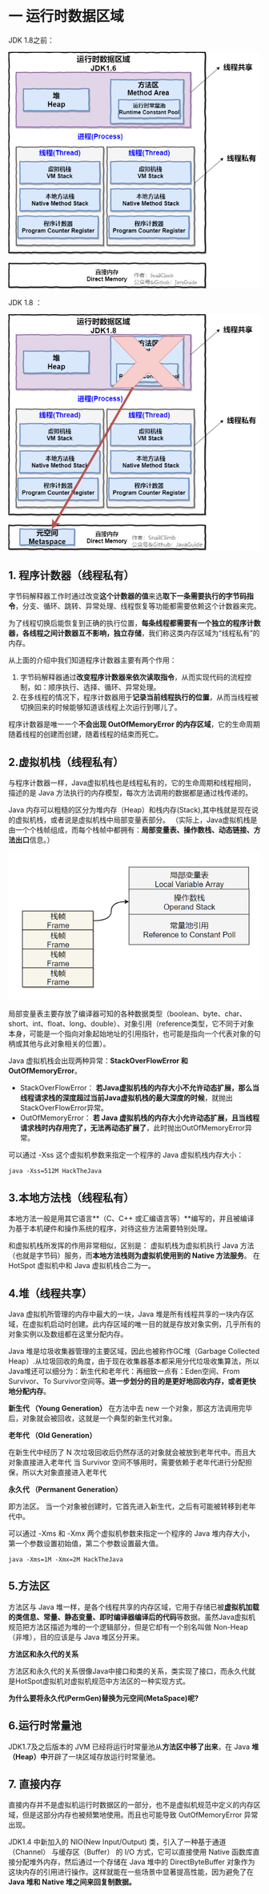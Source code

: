 # 一 运行时数据区域

JDK 1.8之前：

![](https://raw.githubusercontent.com/wuqifan1098/picBed/master/jdk1.8%E5%89%8D%E5%86%85%E5%AD%98%E7%BB%93%E6%9E%84.png)

JDK 1.8 ：

![](https://raw.githubusercontent.com/wuqifan1098/picBed/master/jdk1.8%E5%90%8E%E5%86%85%E5%AD%98%E7%BB%93%E6%9E%84.png)

## 1. 程序计数器（线程私有）

字节码解释器工作时通过改变**这个计数器的值**来选**取下一条需要执行的字节码指令**，分支、循环、跳转、异常处理、线程恢复等功能都需要依赖这个计数器来完。

为了线程切换后能恢复到正确的执行位置，**每条线程都需要有一个独立的程序计数器，各线程之间计数器互不影响，独立存储**，我们称这类内存区域为“线程私有”的内存。

从上面的介绍中我们知道程序计数器主要有两个作用：

1. 字节码解释器通过**改变程序计数器来依次读取指令**，从而实现代码的流程控制，如：顺序执行、选择、循环、异常处理。
1. 在多线程的情况下，程序计数器用于**记录当前线程执行的位置**，从而当线程被切换回来的时候能够知道该线程上次运行到哪儿了。

程序计数器是唯一一个**不会出现 OutOfMemoryError 的内存区域**，它的生命周期随着线程的创建而创建，随着线程的结束而死亡。

## 2.虚拟机栈（线程私有）

与程序计数器一样，Java虚拟机栈也是线程私有的，它的生命周期和线程相同，描述的是 Java 方法执行的内存模型，每次方法调用的数据都是通过栈传递的。

Java 内存可以粗糙的区分为堆内存（Heap）和栈内存(Stack),其中栈就是现在说的虚拟机栈，或者说是虚拟机栈中局部变量表部分。 （实际上，Java虚拟机栈是由一个个栈帧组成，而每个栈帧中都拥有：**局部变量表、操作数栈、动态链接、方法出口**信息。）

![](https://raw.githubusercontent.com/wuqifan1098/picBed/master/%E8%99%9A%E6%8B%9F%E6%9C%BA%E6%A0%88%E5%B8%A7.png)

局部变量表主要存放了编译器可知的各种数据类型（boolean、byte、char、short、int、float、long、double）、对象引用（reference类型，它不同于对象本身，可能是一个指向对象起始地址的引用指针，也可能是指向一个代表对象的句柄或其他与此对象相关的位置）。

Java 虚拟机栈会出现两种异常：**StackOverFlowError 和 OutOfMemoryError**。

- StackOverFlowError： **若Java虚拟机栈的内存大小不允许动态扩展，那么当线程请求栈的深度超过当前Java虚拟机栈的最大深度的时候**，就抛出StackOverFlowError异常。
- OutOfMemoryError： **若 Java 虚拟机栈的内存大小允许动态扩展，且当线程请求栈时内存用完了，无法再动态扩展了**，此时抛出OutOfMemoryError异常。

可以通过 -Xss 这个虚拟机参数来指定一个程序的 Java 虚拟机栈内存大小：

    java -Xss=512M HackTheJava

## 3.本地方法栈（线程私有）

本地方法一般是用其它语言**（C、C++ 或汇编语言等）**编写的，并且被编译为基于本机硬件和操作系统的程序，对待这些方法需要特别处理。

和虚拟机栈所发挥的作用非常相似，区别是： 虚拟机栈为虚拟机执行 Java 方法 （也就是字节码）服务，而**本地方法栈则为虚拟机使用到的 Native 方法服务**。 在 HotSpot 虚拟机中和 Java 虚拟机栈合二为一。

## 4.堆（线程共享）

Java 虚拟机所管理的内存中最大的一块，Java 堆是所有线程共享的一块内存区域，在虚拟机启动时创建。此内存区域的唯一目的就是存放对象实例，几乎所有的对象实例以及数组都在这里分配内存。

Java 堆是垃圾收集器管理的主要区域，因此也被称作GC堆（Garbage Collected Heap）.从垃圾回收的角度，由于现在收集器基本都采用分代垃圾收集算法，所以Java堆还可以细分为：新生代和老年代：再细致一点有：Eden空间、From Survivor、To Survivor空间等。**进一步划分的目的是更好地回收内存，或者更快地分配内存**。

**新生代 （Young Generation）**
在方法中去 new 一个对象，那这方法调用完毕后，对象就会被回收，这就是一个典型的新生代对象。

**老年代 （Old Generation）**

在新生代中经历了 N 次垃圾回收后仍然存活的对象就会被放到老年代中。而且大对象直接进入老年代
当 Survivor 空间不够用时，需要依赖于老年代进行分配担保，所以大对象直接进入老年代

**永久代 （Permanent Generation）**

即方法区。
当一个对象被创建时，它首先进入新生代，之后有可能被转移到老年代中。

可以通过 -Xms 和 -Xmx 两个虚拟机参数来指定一个程序的 Java 堆内存大小，第一个参数设置初始值，第二个参数设置最大值。

    java -Xms=1M -Xmx=2M HackTheJava

## 5.方法区

方法区与 Java 堆一样，是各个线程共享的内存区域，它用于存储已被**虚拟机加载的类信息、常量、静态变量、即时编译器编译后的代码**等数据。虽然Java虚拟机规范把方法区描述为堆的一个逻辑部分，但是它却有一个别名叫做 Non-Heap（非堆），目的应该是与 Java 堆区分开来。

**方法区和永久代的关系**

方法区和永久代的关系很像Java中接口和类的关系，类实现了接口，而永久代就是HotSpot虚拟机对虚拟机规范中方法区的一种实现方式。

**为什么要将永久代(PermGen)替换为元空间(MetaSpace)呢?**

## 6.运行时常量池

JDK1.7及之后版本的 JVM 已经将运行时常量池从**方法区中移了出来**，在 Java **堆（Heap）中**开辟了一块区域存放运行时常量池。

## 7. 直接内存

直接内存并不是虚拟机运行时数据区的一部分，也不是虚拟机规范中定义的内存区域，但是这部分内存也被频繁地使用。而且也可能导致 OutOfMemoryError 异常出现。

JDK1.4 中新加入的 NIO(New Input/Output) 类，引入了一种基于通道（Channel） 与缓存区（Buffer） 的 I/O 方式，它可以直接使用 Native 函数库直接分配堆外内存，然后通过一个存储在 Java 堆中的 DirectByteBuffer 对象作为这块内存的引用进行操作。这样就能在一些场景中显著提高性能，因为避免了在 **Java 堆和 Native 堆之间来回复制数据。**

